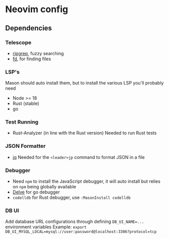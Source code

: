# Neovim config

## Dependencies

### Telescope

- [ripgrep](https://github.com/BurntSushi/ripgrep?tab=readme-ov-file#installation), fuzzy searching
- [fd](https://github.com/sharkdp/fd?tab=readme-ov-file#installation), for finding files

### LSP's

Mason should auto install them, but to install the various LSP you'll probably need
- Node >= 18
- Rust (stable)
- go

### Test Running

- Rust-Analyzer (in line with the Rust version)
  Needed to run Rust tests

### JSON Formatter

- [jq](https://github.com/jqlang/jq?tab=readme-ov-file#jq)
  Needed for the `<leader>jp` command to format JSON in a file

### Debugger

- Need `npm` to install the JavaScript debugger, it will auto install but relies on 
    `npm` being globally available
- [Delve](https://github.com/go-delve/delve?tab=readme-ov-file) for go debugger
- `codelldb` for Rust debugger, use `:MasonInstall codelldb`

### DB UI

Add database URL configurations through defining `DB_UI_NAME=...` environment variables
Example:
`export DB_UI_MYSQL_LOCAL=mysql://user:password@localhost:3306?protocol=tcp`

